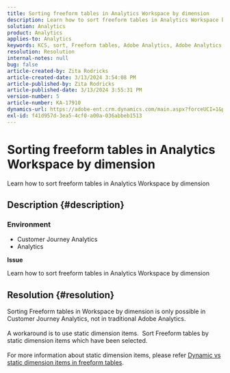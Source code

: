 ```yaml
---
title: Sorting freeform tables in Analytics Workspace by dimension
description: Learn how to sort freeform tables in Analytics Workspace by dimension
solution: Analytics
product: Analytics
applies-to: Analytics
keywords: KCS, sort, Freeform tables, Adobe Analytics, Adobe Analytics Workspace, dimension, How to
resolution: Resolution
internal-notes: null
bug: false
article-created-by: Zita Rodricks
article-created-date: 3/13/2024 3:54:08 PM
article-published-by: Zita Rodricks
article-published-date: 3/13/2024 3:55:31 PM
version-number: 5
article-number: KA-17910
dynamics-url: https://adobe-ent.crm.dynamics.com/main.aspx?forceUCI=1&pagetype=entityrecord&etn=knowledgearticle&id=3bd143e9-51e1-ee11-904d-6045bd0065b6
exl-id: f41d957d-3ea5-4cf0-a00a-036abbeb1513
---
```

# Sorting freeform tables in Analytics Workspace by dimension


Learn how to sort freeform tables in Analytics Workspace by dimension

## Description {#description}


### <b>Environment</b>

- Customer Journey Analytics
- Analytics




<b>Issue</b>

Learn how to sort freeform tables in Analytics Workspace by dimension


## Resolution {#resolution}

Sorting Freeform tables in Workspace by dimension is only possible in Customer Journey Analytics, not in traditional Adobe Analytics.<br> <br>A workaround is to use static dimension items.  Sort Freeform tables by static dimension items which have been selected.<br> <br>For more information about static dimension items, please refer [Dynamic vs static dimension items in freeform tables](https://experienceleague.adobe.com/docs/analytics/analyze/analysis-workspace/visualizations/freeform-table/column-row-settings/manual-vs-dynamic-rows.html?lang=en).
